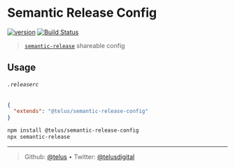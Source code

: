 # Semantic Release Config

[![version][npm-image]][npm-url] [![Build Status][circle-image]][circle-url]

> [`semantic-release`][semantic-release] shareable config

## Usage

###### `.releaserc`

```json
{
  "extends": "@telus/semantic-release-config"
}
```

```bash
npm install @telus/semantic-release-config
npx semantic-release
```

---
> Github: [@telus](https://github.com/telus) &bull;
> Twitter: [@telusdigital](https://twitter.com/telusdigital)

[circle-url]: https://circleci.com/gh/telus/semantic-release-config
[circle-image]: https://img.shields.io/circleci/project/github/telus/semantic-release-config/master.svg?style=for-the-badge&logo=circleci

[npm-url]: https://www.npmjs.com/package/@telus/semantic-release-config
[npm-image]: https://img.shields.io/npm/v/@telus/semantic-release-config.svg?style=for-the-badge&logo=npm

[semantic-release]: https://github.com/semantic-release/semantic-release
